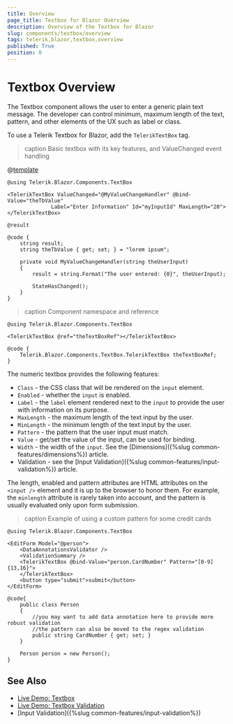 ```yaml
---
title: Overview
page_title: Textbox for Blazor Overview
description: Overview of the Textbox for Blazor
slug: components/textbox/overview
tags: telerik,blazor,textbox,overview
published: True
position: 0
---
```


# Textbox Overview

The Textbox component allows the user to enter a generic plain text message. The developer can control minimum, maximum length of the text, pattern, and other elements of the UX such as label or class.

To use a Telerik Textbox for Blazor, add the `TelerikTextBox` tag.

>caption Basic textbox with its key features, and ValueChanged event handling

@[template](/_contentTemplates/common/issues-and-warnings.md#generic-component-event-issue)

````CSHTML
@using Telerik.Blazor.Components.TextBox

<TelerikTextBox ValueChanged="@MyValueChangeHandler" @bind-Value="theTbValue"
			  Label="Enter Information" Id="myInputId" MaxLength="20"></TelerikTextBox>

@result

@code {
	string result;
	string theTbValue { get; set; } = "lorem ipsum";

	private void MyValueChangeHandler(string theUserInput)
	{
		result = string.Format("The user entered: {0}", theUserInput);

		StateHasChanged();
	}
}
````

>caption Component namespace and reference

````CSHTML
@using Telerik.Blazor.Components.TextBox

<TelerikTextBox @ref="theTextBoxRef"></TelerikTextBox>

@code {
    Telerik.Blazor.Components.TextBox.TelerikTextBox theTextBoxRef;
}
````

The numeric textbox provides the following features:

* `Class` - the CSS class that will be rendered on the `input` element.
* `Enabled` - whether the `input` is enabled.
* `Label` - the `label` element rendered next to the `input` to provide the user with information on its purpose.
* `MaxLength` - the maximum length of the text input by the user.
* `MinLength` - the minimum length of the text input by the user.
* `Pattern` - the pattern that the user input must match.
* `Value` - get/set the value of the input, can be used for binding.
* `Width` - the width of the `input`. See the [Dimensions]({%slug common-features/dimensions%}) article.
* Validation - see the [Input Validation]({%slug common-features/input-validation%}) article.

The length, enabled and pattern attributes are HTML attributes on the `<input />` element and it is up to the browser to honor them. For example, the `minlength` attribute is rarely taken into account, and the pattern is usually evaluated only upon form submission.

>caption Example of using a custom pattern for some credit cards

````CSHTML
@using Telerik.Blazor.Components.TextBox

<EditForm Model="@person">
	<DataAnnotationsValidator />
	<ValidationSummary />
	<TelerikTextBox @bind-Value="person.CardNumber" Pattern="[0-9]{13,16}">
	</TelerikTextBox>
	<button type="submit">submit</button>
</EditForm>

@code{
	public class Person
	{
		//you may want to add data annotation here to provide more robust validation
		//the pattern can also be moved to the regex validation
		public string CardNumber { get; set; }
	}

	Person person = new Person();
}

````

## See Also

  * [Live Demo: Textbox](https://demos.telerik.com/blazor-ui/textbox/index)
  * [Live Demo: Textbox Validation](https://demos.telerik.com/blazor-ui/textbox/validation)
  * [Input Validation]({%slug common-features/input-validation%})